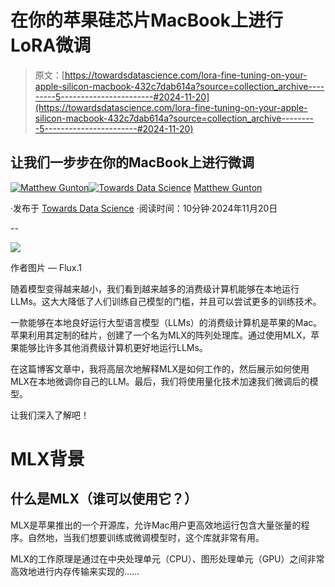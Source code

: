 # 在你的苹果硅芯片MacBook上进行LoRA微调

> 原文：[https://towardsdatascience.com/lora-fine-tuning-on-your-apple-silicon-macbook-432c7dab614a?source=collection_archive---------5-----------------------#2024-11-20](https://towardsdatascience.com/lora-fine-tuning-on-your-apple-silicon-macbook-432c7dab614a?source=collection_archive---------5-----------------------#2024-11-20)

## 让我们一步步在你的MacBook上进行微调

[](https://medium.com/@mgunton7?source=post_page---byline--432c7dab614a--------------------------------)[![Matthew Gunton](../Images/6f5a9530ad5252aa3f2fae87b3f272b1.png)](https://medium.com/@mgunton7?source=post_page---byline--432c7dab614a--------------------------------)[](https://towardsdatascience.com/?source=post_page---byline--432c7dab614a--------------------------------)[![Towards Data Science](../Images/a6ff2676ffcc0c7aad8aaf1d79379785.png)](https://towardsdatascience.com/?source=post_page---byline--432c7dab614a--------------------------------) [Matthew Gunton](https://medium.com/@mgunton7?source=post_page---byline--432c7dab614a--------------------------------)

·发布于 [Towards Data Science](https://towardsdatascience.com/?source=post_page---byline--432c7dab614a--------------------------------) ·阅读时间：10分钟·2024年11月20日

--

![](../Images/1b79c5fc5ce91eab4ddd3add262ff070.png)

作者图片 — Flux.1

随着模型变得越来越小，我们看到越来越多的消费级计算机能够在本地运行LLMs。这大大降低了人们训练自己模型的门槛，并且可以尝试更多的训练技术。

一款能够在本地良好运行大型语言模型（LLMs）的消费级计算机是苹果的Mac。苹果利用其定制的硅片，创建了一个名为MLX的阵列处理库。通过使用MLX，苹果能够比许多其他消费级计算机更好地运行LLMs。

在这篇博客文章中，我将高层次地解释MLX是如何工作的，然后展示如何使用MLX在本地微调你自己的LLM。最后，我们将使用量化技术加速我们微调后的模型。

让我们深入了解吧！

# MLX背景

## 什么是MLX（谁可以使用它？）

MLX是苹果推出的一个开源库，允许Mac用户更高效地运行包含大量张量的程序。自然地，当我们想要训练或微调模型时，这个库就非常有用。

MLX的工作原理是通过在中央处理单元（CPU）、图形处理单元（GPU）之间非常高效地进行内存传输来实现的……
